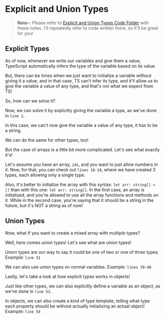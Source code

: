 # Explicit and Union Types

> **Note-:** Please refer to [Explicit and Union Types Code Folder](../../Code/3%20-%20Explicit%20and%20Union%20Types/) with these notes. I'll repeatedly refer to code written there, so it'll be great for your

## Explicit Types

As of now, whenever we write our variables and give them a value, TypeScript automatically infers the type of the variable based on its value.

But, there can be times when we just want to initialize a variable without giving it a value, and in that case, TS can't infer its type, and it'll allow us to give the variable a value of any type, and that's not what we expect from TS!

So, how can we solve it?

Now, we can solve it by explicitly giving the variable a type, as we've done in `line 1`.

In this case, we can't now give the variable a value of any type, it has to be a string.

We can do the same for other types, too!

But the case of arrays is a little bit more complicated. Let's see what exactly it's!

Let's assume you have an array, `ids`, and you want to just allow numbers in it. Now, for that, you can check out `lines 16-18`, where we have created 3 types, each allowing only a single type.

Also, it's better to initialize the array with this syntax: `let arr: string[] = []` than with this one: `let arr: string[]`. In the first case, an array is initialized, and you're allowed to use all the array functions and methods on it. While in the second case, you're saying that it should be a string in the future, but it's NOT a string as of now!

## Union Types

Now, what if you want to create a mixed array with multiple types?

Well, here comes union types! Let's see what are union types!

Union types are our way to say it could be one of two or one of three types.
Example: `line 31`

We can also use union types on normal variables.
Example: `lines 39-40`

Lastly, let's take a look at how explicit types works in objects!

Just like other types, we can also explicitly define a variable as an object, as we've done in `line 51`.

In objects, we can also create a kind of type template, telling what type each property should be without actually initializing an actual object!
Example: `line 54`
